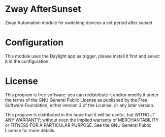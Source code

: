 # Zway AfterSunset

Zway Automation module for switching devices a set period after sunset

# Configuration

This module uses the Daylight app as trigger, please install it first and select it in the configuration. 


# License

This program is free software: you can redistribute it and/or modify
it under the terms of the GNU General Public License as published by
the Free Software Foundation, either version 3 of the License, or any 
later version.

This program is distributed in the hope that it will be useful,
but WITHOUT ANY WARRANTY; without even the implied warranty of
MERCHANTABILITY or FITNESS FOR A PARTICULAR PURPOSE. See the
GNU General Public License for more details.
